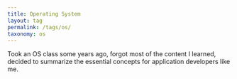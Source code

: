 ```yaml
---
title: Operating System
layout: tag
permalink: /tags/os/
taxonomy: os
---
```

Took an OS class some years ago, forgot most of the content I learned, decided to summarize the essential concepts for application developers like me.
